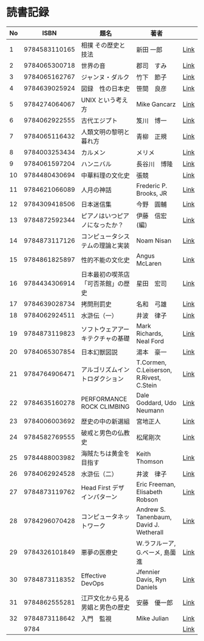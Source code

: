 # 読書記録

| No  | ISBN          | 題名                               | 著者                                     |                          |
| --- | ------------- | ---------------------------------- | ---------------------------------------- | ------------------------ |
| 1   | 9784583110165 | 相撲 その歴史と技法                | 新田 一郎                                | [Link](9784583110165.md) |
| 2   | 9784065300718 | 世界の音                           | 郡司　すみ                               | [Link](9784065300718.md) |
| 3   | 9784065162767 | ジャンヌ・ダルク                   | 竹下　節子                               | [Link](9784065162767.md) |
| 4   | 9784639025924 | 図録　性の日本史                   | 笹間　良彦                               | [Link](9784639025924.md) |
| 5   | 9784274064067 | UNIX という考え方                  | Mike Gancarz                             | [Link](9784274064067.md) |
| 6   | 9784062922555 | 古代エジプト                       | 笈川　博一                               | [Link](9784062922555.md) |
| 7   | 9784065116432 | 人類文明の黎明と暮れ方             | 青柳　正規                               | [Link](9784065116432.md) |
| 8   | 9784003253434 | カルメン                           | メリメ                                   | [Link](9784003253434.md) |
| 9   | 9784061597204 | ハンニバル                         | 長谷川　博隆                             | [Link](9784061597204.md) |
| 10  | 9784480430694 | 中華料理の文化史                   | 張競                                     | [Link](9784480430694.md) |
| 11  | 9784621066089 | 人月の神話                         | Frederic P. Brooks, JR                   | [Link](9784621066089.md) |
| 12  | 9784309418506 | 日本迷信集                         | 今野　圓輔                               | [Link](9784309418506.md) |
| 13  | 9784872592344 | ピアノはいつピアノになったか？     | 伊藤　信宏(編)                           | [Link](9784872592344.md) |
| 14  | 9784873117126 | コンピュータシステムの理論と実装   | Noam Nisan                               | [Link](9784873117126.md) |
| 15  | 9784861825897 | 性的不能の文化史                   | Angus McLaren                            | [Link](9784861825897.md) |
| 16  | 9784434306914 | 日本最初の喫茶店「可否茶館」の歴史 | 星田　宏司                               | [Link](9784434306914.md) |
| 17  | 9784639028734 | 拷問刑罰史                         | 名和　弓雄                               | [Link](9784639028734.md) |
| 18  | 9784062924511 | 水滸伝（一）                       | 井波　律子                               | [Link](9784062924511.md) |
| 19  | 9784873119823 | ソフトウェアアーキテクチャの基礎   | Mark Richards, Neal Ford                 | [Link](9784873119823.md) |
| 20  | 9784065307854 | 日本幻獣図説                       | 湯本　豪一                               | [Link](9784065307854.md) |
| 21  | 9784764906471 | アルゴリズムイントロダクション     | T.Cormen, C.Leiserson, R.Rivest, C.Stein | [Link](9784764906471.md) |
| 22  | 9784635160278 | PERFORMANCE ROCK CLIMBING          | Dale Goddard, Udo Neumann                | [Link](9784635160278.md) |
| 23  | 9784006003692 | 歴史の中の新選組                   | 宮地正人                                 | [Link](9784006003692.md) |
| 24  | 9784582769555 | 破戒と男色の仏教史                 | 松尾剛次                                 | [Link](9784582769555.md) |
| 25  | 9784488003982 | 海賊たちは黄金を目指す             | Keith Thomson                            | [Link](9784488003982.md) |
| 26  | 9784062924528 | 水滸伝（二）                       | 井波　律子                               | [Link](9784062924528.md) |
| 27  | 9784873119762 | Head First デザインパターン        | Eric Freeman, Elisabeth Robson           | [Link](9784873119762.md) |
| 28  | 9784296070428 | コンピュータネットワーク           | Andrew S. Tanenbaum, David J. Wetherall  | [Link](9784296070428.md) |
| 29  | 9784326101849 | 悪夢の医療史                       | W.ラフルーア, G.ベーメ, 島薗 進          | [Link](9784326101849.md) |
| 30  | 9784873118352 | Effective DevOps                   | Jfennier Davis, Ryn Daniels              | [Link](9784873118352.md) |
| 31  | 9784862555281 | 江戸文化から見る 男娼と男色の歴史  | 安藤　優一郎                             | [Link](9784862555281.md) |
| 32  | 9784873118642 | 入門　監視                         | Mike Julian                              | [Link](9784873118642.md) |
|     | 9784          |                                    |                                          | [Link](.md)              |
